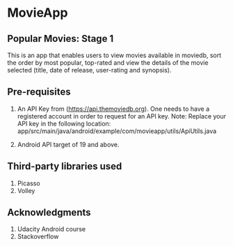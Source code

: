 # MovieApp
## Popular Movies: Stage 1

This is an app that enables users to view movies available in moviedb, sort the order by most popular, top-rated and view the details of the movie selected (title, date of release, user-rating and synopsis).

## Pre-requisites
1. An API Key from (https://api.themoviedb.org). One needs to have a registered account in order to request for an API key.
Note: Replace your API key in the following location: app/src/main/java/android/example/com/movieapp/utils/ApiUtils.java

2. Android API target of 19 and above.

## Third-party libraries used
1. Picasso
2. Volley

## Acknowledgments
1. Udacity Android course
2. Stackoverflow
